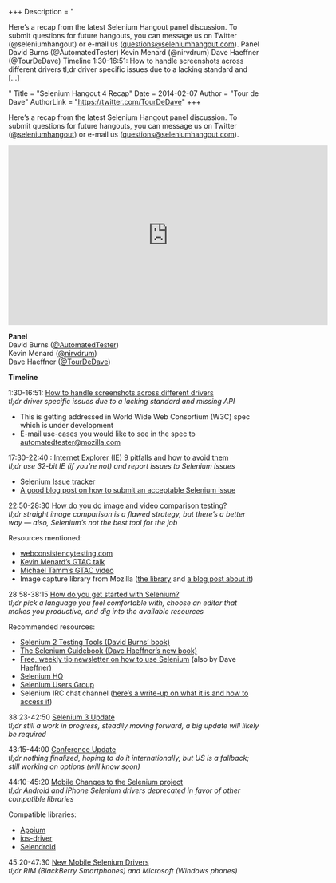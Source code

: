 +++
Description = "<p>Here’s a recap from the latest Selenium Hangout panel discussion. To submit questions for future hangouts, you can message us on Twitter (@seleniumhangout) or e-mail us (questions@seleniumhangout.com). Panel David Burns (@AutomatedTester) Kevin Menard (@nirvdrum) Dave Haeffner (@TourDeDave) Timeline 1:30-16:51: How to handle screenshots across different drivers tl;dr driver specific issues due to a lacking standard and […]</p>"
Title = "Selenium Hangout 4 Recap"
Date = 2014-02-07
Author = "Tour de Dave"
AuthorLink = "https://twitter.com/TourDeDave"
+++

<p>Here&#8217;s a recap from the latest Selenium Hangout panel discussion. To submit questions for future hangouts, you can message us on Twitter (<a href="https://twitter.com/seleniumhangout">@seleniumhangout</a>) or e-mail us (<a href="mailto:questions@seleniumhangout.com">questions@seleniumhangout.com</a>).</p>
<span class="embed-youtube" style="text-align:center; display: block;"><iframe class='youtube-player' type='text/html' width='640' height='360' src='https://www.youtube.com/embed/3IEqh7NmaEo?version=3&#038;rel=1&#038;fs=1&#038;autohide=2&#038;showsearch=0&#038;showinfo=1&#038;iv_load_policy=1&#038;wmode=transparent' allowfullscreen='true' style='border:0;'></iframe></span>
<p><strong>Panel</strong><br />
David Burns (<a href="https://twitter.com/AutomatedTester">@AutomatedTester</a>)<br />
Kevin Menard (<a href="https://twitter.com/nirvdrum">@nirvdrum</a>)<br />
Dave Haeffner (<a href="https://twitter.com/TourDeDave">@TourDeDave</a>)</p>
<p><strong>Timeline</strong></p>
<p>1:30-16:51: <span style="text-decoration:underline;">How to handle screenshots across different drivers</span><br />
<em>tl;dr driver specific issues due to a lacking standard and missing API</em></p>
<ul>
<li>This is getting addressed in World Wide Web Consortium (W3C) spec which is under development</li>
<li>E-mail use-cases you would like to see in the spec to <a href="mailto:automatedtester@mozilla.com">automatedtester@mozilla.com</a></li>
</ul>
<p>17:30-22:40 : <span style="text-decoration:underline;">Internet Explorer (IE) 9 pitfalls and how to avoid them</span><br />
<em>tl;dr use 32-bit IE (if you&#8217;re not) and report issues to Selenium Issues</em></p>
<ul>
<li><a href="https://code.google.com/p/selenium/issues/list">Selenium Issue tracker</a></li>
<li><a href="http://jimevansmusic.blogspot.com/2012/12/not-providing-html-page-is-bogus.html">A good blog post on how to submit an acceptable Selenium issue</a></li>
</ul>
<p>22:50-28:30 <span style="text-decoration:underline;">How do you do image and video comparison testing?</span><br />
<em>tl;dr straight image comparison is a flawed strategy, but there&#8217;s a better way &#8212; also, Selenium&#8217;s not the best tool for the job</em></p>
<p>Resources mentioned:</p>
<ul>
<li><a href="http://webconsistencytesting.com/">webconsistencytesting.com</a></li>
<li><a href="http://www.youtube.com/watch?v=_6fV-6eMSUM">Kevin Menard&#8217;s GTAC talk</a></li>
<li><a href="http://www.youtube.com/watch?v=WY3C6FHqSqQ">Michael Tamm&#8217;s GTAC video</a></li>
<li>Image capture library from Mozilla (<a href="https://github.com/mozilla/eideticker">the library</a> and <a href="https://blog.mozilla.org/futurereleases/2012/06/26/mobile-firefox-measuring-how-a-browser-feels/">a blog post about it</a>)</li>
</ul>
<p>28:58-38:15 <span style="text-decoration:underline;">How do you get started with Selenium?</span><br />
<em>tl;dr pick a language you feel comfortable with, choose an editor that makes you productive, and dig into the available resources</em></p>
<p>Recommended resources:</p>
<ul>
<li><a href="http://www.amazon.com/Selenium-Testing-Tools-Beginners-Guide/dp/1849518300">Selenium 2 Testing Tools (David Burns&#8217; book)</a></li>
<li><a href="http://seleniumguidebook.com">The Selenium Guidebook (Dave Haeffner&#8217;s new book)</a></li>
<li><a href="http://elementalselenium.com">Free, weekly tip newsletter on how to use Selenium</a> (also by Dave Haeffner)</li>
<li><a href="http://seleniumhq.org/">Selenium HQ</a></li>
<li><a href="https://groups.google.com/forum/#!forum/selenium-users">Selenium Users Group</a></li>
<li>Selenium IRC chat channel (<a href="http://elementalselenium.com/tips/20-irc-chat">here&#8217;s a write-up on what it is and how to access it</a>)</li>
</ul>
<p>38:23-42:50 <span style="text-decoration:underline;">Selenium 3 Update</span><br />
<em>tl;dr still a work in progress, steadily moving forward, a big update will likely be required</em></p>
<p>43:15-44:00 <span style="text-decoration:underline;">Conference Update</span><br />
<em>tl;dr nothing finalized, hoping to do it internationally, but US is a fallback; still working on options (will know soon)</em></p>
<p>44:10-45:20 <span style="text-decoration:underline;">Mobile Changes to the Selenium project</span><br />
<em>tl;dr Android and iPhone Selenium drivers deprecated in favor of other compatible libraries</em></p>
<p>Compatible libraries:</p>
<ul>
<li><a href="http://appium.io/">Appium</a></li>
<li><a href="http://ios-driver.github.io/ios-driver/">ios-driver</a></li>
<li><a href="http://selendroid.io/">Selendroid</a></li>
</ul>
<p>45:20-47:30 <span style="text-decoration:underline;">New Mobile Selenium Drivers</span><br />
<em>tl;dr RIM (BlackBerry Smartphones) and Microsoft (Windows phones)</em></p>

